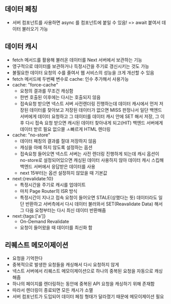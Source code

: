 ## 데이터 페칭

- 서버 컴포넌트를 사용하면 async 를 컴포넌트에 붙일 수 있음! => await 붙여서 데이터 불러오기 가능

## 데이터 캐시

- fetch 메서드를 활용해 불러온 데이터를 Next 서버에서 보관하는 기능
- 영구적으로 데이터를 보관하거나 득정시간을 주기로 갱신시키는 것도 가능
- 불필요한 데이터 요청의 수를 줄여서 웹 서비스의 성능을 크게 개선할 수 있음
- fetch 메서드에 두번째 변수로 cache: 인수 추가해서 사용가능
- cache: "force-cache"
  - 요청의 결과를 무조건 캐싱함
  - 한번 호출된 이후에는 다시는 호출되지 않음
  - 접속요청 받으면 넥스트 서버 사전렌더링 진행하는데 데이터 캐시에서 먼저 저장된 데이터를 찾아보고 저장된 데이터가 없으면 MISS 판정나서 일단 백엔드 서버에게 데이터 요청하고 그 데이터를 데이터 캐시 안에 SET 해서 저장, 그 이후 다시 접속 요청 받으면 캐시된 데이터 찾아내게 되고(HIT) 백엔드 서버에게 데이터 받르 필요 없으믈 ㅗ빠르게 HTML 렌더링
- cache: "no-store"
  - 데이터 패칭의 결과를 절대 저장하지 않음
  - 캐싱을 아예 하지 않도록 설정하는 옵션
  - 접속요청 들어오면 넥스트 서버는 사전 렌더링 진행하게 되는데 캐시 옵션이 no-store로 설정되어있으면 캐싱된 데이터 사용하지 않아 데이터 캐시 스킵해 백엔드 서버에서 응답받은 데이터를 사용
  - next 15부터는 옵션 설정하지 않았을 때 기본값
- next:{revalidate:10}
  - 특정시간을 주기로 캐시를 업데이트
  - 마치 Page Router의 ISR 방식
  - 특정시간이 지나고 접속 요청이 들어오면 STALE(상했다는 뜻) 데이터라도 일단 반환하고 서버측에서 다시 데이터 불러와서 SET(Reavalidate Data) 해서 그 다음 요청부터는 다시 최신 데이터 반환해줌
- next:{tags:['a']}
  - On-Demand Revalidate
  - 요청이 들어왔을 때 데이터를 최신화 함

## 리퀘스트 메모이제이션

- 요청을 기억한다
- 중복적으로 발생한 요청들을 캐싱해서 다시 요청하지 않게
- 넥스트 서버에서 리퀘스트 메모이제이션으로 하나의 중복된 요청을 자동으로 캐싱해줌
- 하나의 페이지를 렌더링하는 동안에 중복된 API 요청을 캐싱하기 위해 존재함
- 따라서 렌더링이 종료되면 모든 캐시가 소멸
- 서버 컴포넌트가 도입되어 데이터 페칭 형태가 달라졌기 때문에 메모이제이션 필요
